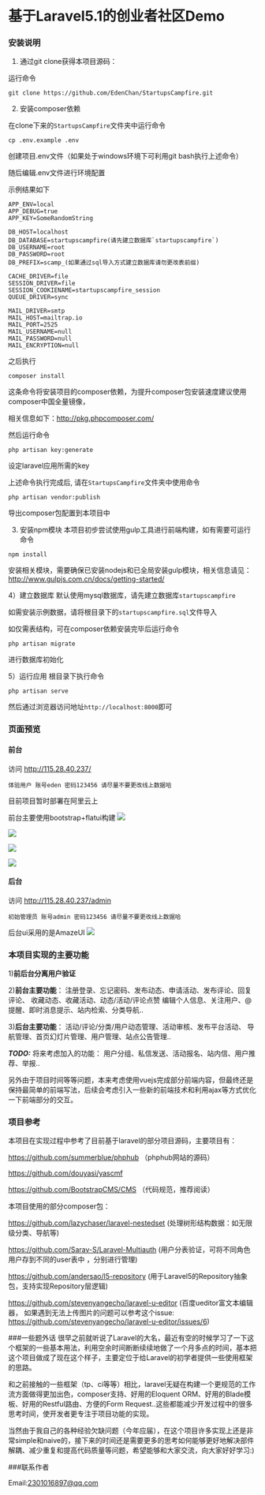 # 基于Laravel5.1的创业者社区Demo

### 安装说明

1) 通过git clone获得本项目源码：

运行命令
```
git clone https://github.com/EdenChan/StartupsCampfire.git
```

2) 安装composer依赖

在clone下来的`StartupsCampfire`文件夹中运行命令

```
cp .env.example .env
```
创建项目.env文件（如果处于windows环境下可利用git bash执行上述命令）

随后编辑.env文件进行环境配置

示例结果如下
```
APP_ENV=local
APP_DEBUG=true
APP_KEY=SomeRandomString

DB_HOST=localhost
DB_DATABASE=startupscampfire(请先建立数据库`startupscampfire`)
DB_USERNAME=root
DB_PASSWORD=root
DB_PREFIX=scamp_(如果通过sql导入方式建立数据库请勿更改表前缀)

CACHE_DRIVER=file
SESSION_DRIVER=file
SESSION_COOKIENAME=startupscampfire_session
QUEUE_DRIVER=sync

MAIL_DRIVER=smtp
MAIL_HOST=mailtrap.io
MAIL_PORT=2525
MAIL_USERNAME=null
MAIL_PASSWORD=null
MAIL_ENCRYPTION=null
```
之后执行
```
composer install
```
这条命令将安装项目的composer依赖，为提升composer包安装速度建议使用composer中国全量镜像，

相关信息如下：http://pkg.phpcomposer.com/

然后运行命令
```
php artisan key:generate
```

设定laravel应用所需的key

上述命令执行完成后,
请在`StartupsCampfire`文件夹中使用命令

```
php artisan vendor:publish
```
导出composer包配置到本项目中

3) 安装npm模块
本项目初步尝试使用gulp工具进行前端构建，如有需要可运行命令
```
npm install
```
安装相关模块，需要确保已安装nodejs和已全局安装gulp模块，相关信息请见：
http://www.gulpjs.com.cn/docs/getting-started/

4）建立数据库
默认使用mysql数据库，请先建立数据库`startupscampfire`

如需安装示例数据，请将根目录下的`startupscampfire.sql`文件导入

如仅需表结构，可在composer依赖安装完毕后运行命令
```
php artisan migrate
```
进行数据库初始化

5）运行应用
根目录下执行命令
```
php artisan serve
```
然后通过浏览器访问地址`http://localhost:8000`即可

### 页面预览

#### 前台
访问 http://115.28.40.237/
```
体验用户 账号eden 密码123456 请尽量不要更改线上数据哈
```

目前项目暂时部署在阿里云上

前台主要使用bootstrap+flatui构建
![](http://i13.tietuku.com/d259da2c268ddd85.png)

![](http://i13.tietuku.com/068c80fc9fc759ff.png)

![](http://i13.tietuku.com/9117cd456c445d86.png)

![](http://i13.tietuku.com/00aebb4f31f48e43.png)
#### 后台
访问 http://115.28.40.237/admin
```
初始管理员 账号admin 密码123456 请尽量不要更改线上数据哈
```
后台ui采用的是AmazeUI
![](http://i13.tietuku.com/c156f5744143186d.png)

### 本项目实现的主要功能
1)**前后台分离用户验证**

2)**前台主要功能**：
注册登录、忘记密码、发布动态、申请活动、发布评论、回复评论、
收藏动态、收藏活动、动态/活动/评论点赞
编辑个人信息、关注用户、@提醒、即时消息提示、站内检索、分类导航..

3)**后台主要功能**：
活动/评论/分类/用户动态管理、活动审核、发布平台活动、
导航管理、首页幻灯片管理、用户管理、站点公告管理..

***TODO:***
将来考虑加入的功能：
用户分组、私信发送、活动报名、站内信、用户推荐、举报..

另外由于项目时间等等问题，本来考虑使用vuejs完成部分前端内容，但最终还是保持最简单的前端写法，后续会考虑引入一些新的前端技术和利用ajax等方式优化一下前端部分的交互。

### 项目参考
本项目在实现过程中参考了目前基于laravel的部分项目源码，主要项目有：

https://github.com/summerblue/phphub （phphub网站的源码）

https://github.com/douyasi/yascmf

https://github.com/BootstrapCMS/CMS （代码规范，推荐阅读）

本项目使用的部分composer包：

https://github.com/lazychaser/laravel-nestedset 
(处理树形结构数据：如无限级分类、导航等)

https://github.com/Sarav-S/Laravel-Multiauth 
(用户分表验证，可将不同角色用户存到不同的user表中 ，分别进行管理)

https://github.com/andersao/l5-repository
(用于Laravel5的Repository抽象包，支持实现Repository层逻辑)

https://github.com/stevenyangecho/laravel-u-editor
(百度ueditor富文本编辑器，
如果遇到无法上传图片的问题可以参考这个issue:
https://github.com/stevenyangecho/laravel-u-editor/issues/6)

###一些题外话
很早之前就听说了Laravel的大名，最近有空的时候学习了一下这个框架的一些基本用法，利用空余时间断断续续地做了一个月多点的时间，基本把这个项目做成了现在这个样子，主要定位于给Laravel的初学者提供一些使用框架的思路。

和之前接触的一些框架（tp、ci等等）相比，laravel无疑在构建一个更规范的工作流方面做得更加出色，composer支持、好用的Eloquent ORM、好用的Blade模板、好用的Restful路由、方便的Form Request..这些都能减少开发过程中的很多思考时间，使开发者更专注于项目功能的实现。

当然由于我自己的各种经验欠缺问题（今年应届），在这个项目许多实现上还是非常simple和naive的，接下来的时间还是需要更多的思考如何能够更好地解决部件解耦、减少重复和提高代码质量等问题，希望能够和大家交流，向大家好好学习:)

###联系作者

Email:2301016897@qq.com
